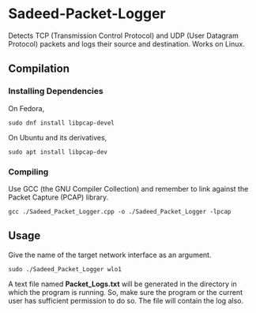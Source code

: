 # Sadeed-Packet-Logger
Detects TCP (Transmission Control Protocol) and UDP (User Datagram Protocol) packets and logs their source and destination. Works on Linux.

## Compilation
### Installing Dependencies
On Fedora,
```
sudo dnf install libpcap-devel
```

On Ubuntu and its derivatives,
```
sudo apt install libpcap-dev
```

### Compiling
Use GCC (the GNU Compiler Collection) and remember to link against the Packet Capture (PCAP) library.
```
gcc ./Sadeed_Packet_Logger.cpp -o ./Sadeed_Packet_Logger -lpcap
```

## Usage
Give the name of the target network interface as an argument.
```
sudo ./Sadeed_Packet_Logger wlo1
```

A text file named **Packet_Logs.txt** will be generated in the directory in which the program is running. So, make sure the program or the current user has sufficient permission to do so. The file will contain the log also.
